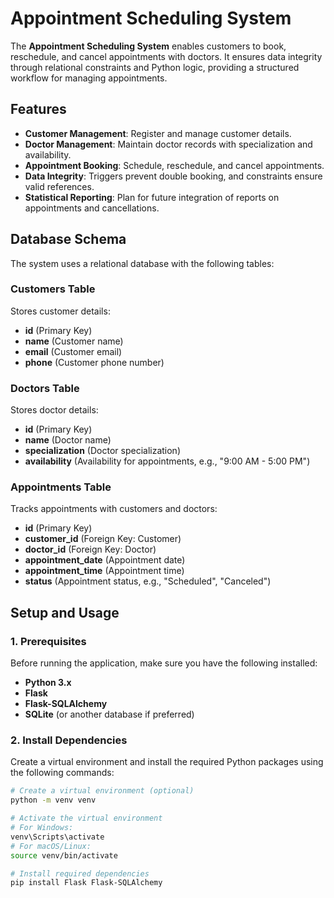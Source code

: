 # Appointment Scheduling System

The **Appointment Scheduling System** enables customers to book, reschedule, and cancel appointments with doctors. It ensures data integrity through relational constraints and Python logic, providing a structured workflow for managing appointments.

## Features

- **Customer Management**: Register and manage customer details.
- **Doctor Management**: Maintain doctor records with specialization and availability.
- **Appointment Booking**: Schedule, reschedule, and cancel appointments.
- **Data Integrity**: Triggers prevent double booking, and constraints ensure valid references.
- **Statistical Reporting**: Plan for future integration of reports on appointments and cancellations.

## Database Schema

The system uses a relational database with the following tables:

### Customers Table

Stores customer details:
- **id** (Primary Key)
- **name** (Customer name)
- **email** (Customer email)
- **phone** (Customer phone number)

### Doctors Table

Stores doctor details:
- **id** (Primary Key)
- **name** (Doctor name)
- **specialization** (Doctor specialization)
- **availability** (Availability for appointments, e.g., "9:00 AM - 5:00 PM")

### Appointments Table

Tracks appointments with customers and doctors:
- **id** (Primary Key)
- **customer_id** (Foreign Key: Customer)
- **doctor_id** (Foreign Key: Doctor)
- **appointment_date** (Appointment date)
- **appointment_time** (Appointment time)
- **status** (Appointment status, e.g., "Scheduled", "Canceled")

## Setup and Usage

### 1. Prerequisites

Before running the application, make sure you have the following installed:
- **Python 3.x**
- **Flask**
- **Flask-SQLAlchemy**
- **SQLite** (or another database if preferred)

### 2. Install Dependencies

Create a virtual environment and install the required Python packages using the following commands:

```bash
# Create a virtual environment (optional)
python -m venv venv

# Activate the virtual environment
# For Windows:
venv\Scripts\activate
# For macOS/Linux:
source venv/bin/activate

# Install required dependencies
pip install Flask Flask-SQLAlchemy
